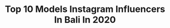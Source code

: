 ---
title: Top 10 Models Instagram Influencers In Bali In 2020
description: >-
  Find top models Instagram influencers in Bali in 2020. Most popular hashtags: #bali #model #balimodel #balilife.
platform: Instagram
profiles:
  - username: "nstyonka"
    fullname: >-
      Фотограф | Бали
    location: "Indonesia"
    followers: 16284
    engagement: 345
    commentsToLikes: 0.044586
    avatar: "https://scontent-atl3-1.cdninstagram.com/v/t51.2885-19/s320x320/61875225_368853430413266_5355665927092305920_n.jpg?_nc_ht=scontent-atl3-1.cdninstagram.com&_nc_ohc=wQOKf50Yyv8AX-Xw7Lt&oh=3b18a3eec3cf6791f198f5710ab88a30&oe=5EBB8A12"
    verified: false
    hashtags: "#mylove, #dubai"
  - username: "nastya.bers"
    fullname: >-
      Nastya Bers 👩🏼
    location: "Indonesia"
    followers: 46595
    engagement: 228
    commentsToLikes: 0.031320
    avatar: "https://scontent-ams4-1.cdninstagram.com/v/t51.2885-19/s320x320/80468415_2239409183031729_3282966412859015168_n.jpg?_nc_ht=scontent-ams4-1.cdninstagram.com&_nc_ohc=1wfcCrRfYF0AX_G3qCj&oh=47cb5d8c7a82000309b4d9db8b651568&oe=5EBB4964"
    verified: false
    hashtags: "#romeoandjuliet, #onair, #bali"
  - username: "portiajadetalib"
    fullname: >-
      ——𝖕𝖔𝖗𝖙𝖎𝖆  𝖙𝖆𝖑𝖎𝖇—👼🏼🐉🦋—
    location: "Indonesia"
    followers: 3156
    engagement: 993
    commentsToLikes: 0.074420
    avatar: "https://scontent-ams4-1.cdninstagram.com/v/t51.2885-19/s320x320/87761540_243725543318073_7600137379814309888_n.jpg?_nc_ht=scontent-ams4-1.cdninstagram.com&_nc_ohc=WP9RofDly3EAX_N1t7O&oh=cef5beddc6c1445c4ea01f1f47c4956f&oe=5EB0D646"
    verified: false
    hashtags: "#sprayinghappiness"
  - username: "juliyatkach"
    fullname: >-
      JULIA➰TKACH
    location: "Indonesia"
    followers: 117740
    engagement: 506
    commentsToLikes: 0.009292
    avatar: "https://scontent-amt2-1.cdninstagram.com/v/t51.2885-19/s320x320/90333838_258218208525163_6916161136391880704_n.jpg?_nc_ht=scontent-amt2-1.cdninstagram.com&_nc_ohc=Ipa-FCP3GM4AX-n2x59&oh=12e59b63d42478bf3db83b7d5a3ba34d&oe=5EBA8C07"
    verified: false
    hashtags: "#coastalescape, #canggu, #phuket, #balitrip"
  - username: "alenika_pro"
    fullname: >-
      🔥Фитнес ТРЕНЕР ОНЛАЙН🔥ДИЕТОЛОГ
    location: "Indonesia"
    followers: 52769
    engagement: 187
    commentsToLikes: 0.018527
    avatar: "https://scontent-lhr8-1.cdninstagram.com/v/t51.2885-19/s320x320/87588907_233881820966748_1898039257482657792_n.jpg?_nc_ht=scontent-lhr8-1.cdninstagram.com&_nc_ohc=4qvR-jwXHXMAX8Gdm2Q&oh=4907eff8641e03e2dcf9d46f91a5d451&oe=5EBAAFBB"
    verified: false
    hashtags: "#flywithbaby, #swimwear, #blogger, #motivation"
  - username: "jakesfilms"
    fullname: >-
      JakesFilms I Artist & Creator.
    location: "Indonesia"
    followers: 20748
    engagement: 247
    commentsToLikes: 0.069792
    avatar: "https://scontent-bos3-1.cdninstagram.com/v/t51.2885-19/s320x320/68698364_2404251446519915_5053357262324629504_n.jpg?_nc_ht=scontent-bos3-1.cdninstagram.com&_nc_ohc=etSf6SqECskAX-gU_5F&oh=100b29c19becf34632cba6e2c84c4134&oe=5EB937FF"
    verified: false
    hashtags: "#beach, #balimodel, #holiday, #shootfilm"
  - username: "axelschura"
    fullname: >-
      Axel Schurawlow 🥑
    location: "Indonesia"
    followers: 19834
    engagement: 575
    commentsToLikes: 0.034409
    avatar: "https://scontent-ams4-1.cdninstagram.com/v/t51.2885-19/s320x320/75200975_2717738928288143_6427810195056885760_n.jpg?_nc_ht=scontent-ams4-1.cdninstagram.com&_nc_ohc=5QDMV4MMFpUAX_4ofue&oh=e266aca104dd573f15cf866f68ee9f24&oe=5EB7A0E1"
    verified: false
    hashtags: "#couple, #veganfashion, #vegetarian, #gratitude"
  - username: "milamilcamp"
    fullname: >-
      Bali Model | Travel Organizer
    location: "Indonesia"
    followers: 41779
    engagement: 114
    commentsToLikes: 0.029617
    avatar: "https://scontent-lhr8-1.cdninstagram.com/v/t51.2885-19/s320x320/92248166_667352020721528_8504328510741938176_n.jpg?_nc_ht=scontent-lhr8-1.cdninstagram.com&_nc_ohc=NrJ2nD2taUYAX8CO8QL&oh=e212c20fbd866931474d0cdac77276c2&oe=5EBBFDB3"
    verified: false
    hashtags: "#couplegoals, #lovemylife, #hideout, #houseinbali"
  - username: "__lis__olesya"
    fullname: >-
      Lis Olesya
    location: "Indonesia"
    followers: 25286
    engagement: 471
    commentsToLikes: 0.032976
    avatar: "https://scontent-ams4-1.cdninstagram.com/v/t51.2885-19/s320x320/58453754_277824693167548_6821165977451888640_n.jpg?_nc_ht=scontent-ams4-1.cdninstagram.com&_nc_ohc=mtjrnJzKjQkAX-8L1Ax&oh=5decddf47da60ab8e7bb504c272a12ad&oe=5EB962C8"
    verified: false
    hashtags: "#lisoutdoortime, #marakeshaphotography"
  - username: "lucycates"
    fullname: >-
      Lucy Cates
    location: "Indonesia"
    followers: 51399
    engagement: 162
    commentsToLikes: 0.023528
    avatar: "https://scontent-lhr8-1.cdninstagram.com/v/t51.2885-19/11333364_574427709366552_2062962455_a.jpg?_nc_ht=scontent-lhr8-1.cdninstagram.com&_nc_ohc=3sICL7yofs4AX_EvRtx&oh=ea0dfd2d7723ecda4fbec027eb1443a8&oe=5EBBB47F"
    verified: false
    hashtags: "#fashionstyle, #meetthesupremeteam, #ootd, #alivetoday"
---